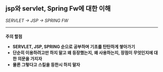 <H2> jsp와 servlet, Spring Fw에 대한 이해  </H2>
<i>SERVLET -> JSP -> SPRING FW</i> 
<HR>
  
<H4> 주의 할점 </4>
<ul>
  <li> SERVLET, JSP, SPRING 순으로 공부하며 기초를 탄탄하게 쌓아가기 </li>
  <li> 단순히 이용하려고만 하지 말고 왜 등장했는지, 왜 사용하는지, 장점이 무엇인지에 대한 의문을 가지자 </li> 
  <li> 물론 그렇다고 스킬을 등한시 하지 말자 </li>
</ul>
